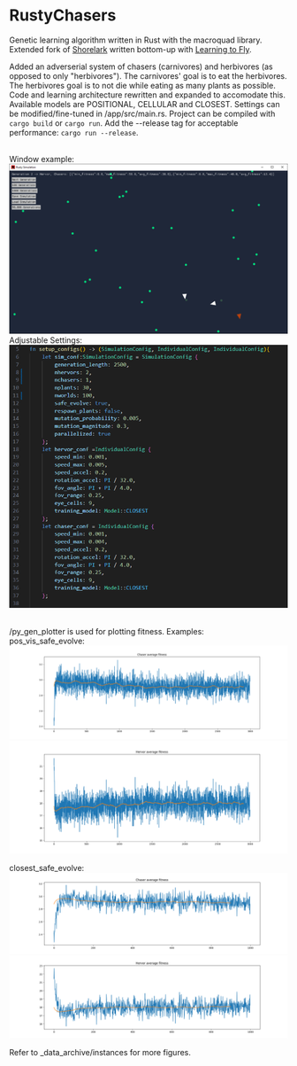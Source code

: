﻿# RustyChasers

Genetic learning algorithm written in Rust with the macroquad library.
Extended fork of [Shorelark](https://github.com/Patryk27/shorelark) written bottom-up with [Learning to Fly](https://pwy.io/posts/learning-to-fly-pt1/). <br>

Added an adverserial system of chasers (carnivores) and herbivores (as opposed to only "herbivores"). The carnivores' goal is to eat the herbivores. The herbivores goal is to not die while eating as many plants as possible. Code and learning architecture rewritten and expanded to accomodate this. Available models are POSITIONAL, CELLULAR and CLOSEST. Settings can be modified/fine-tuned in /app/src/main.rs. Project can be compiled with ```cargo build``` or ```cargo run```. Add the --release tag for acceptable performance: ```cargo run --release```. <br> <br>

Window example: <br>
<img src="https://github.com/hiddenMedic/rustyChasers/blob/main/images/example.png?raw=true">
Adjustable Settings: <br>
<img src="https://github.com/hiddenMedic/rustyChasers/blob/main/images/settings.png?raw=true">

<br> /py_gen_plotter is used for plotting fitness. Examples: <br>
pos_vis_safe_evolve: <br>
<img src="https://github.com/hiddenMedic/rustyChasers/blob/main/_data_archive/instances/pos_vis_safe_evolve/images/chaser_avg.png?raw=true">
<img src="https://github.com/hiddenMedic/rustyChasers/blob/main/_data_archive/instances/pos_vis_safe_evolve/images/hervor_avg.png?raw=true">

closest_safe_evolve: <br>
<img src="https://github.com/hiddenMedic/rustyChasers/blob/main/_data_archive/instances/closest_safe_evolve/images/chaser_avg.png?raw=true">
<img src="https://github.com/hiddenMedic/rustyChasers/blob/main/_data_archive/instances/closest_safe_evolve/images/hervor_avg.png?raw=true">

Refer to \_data\_archive/instances for more figures.

